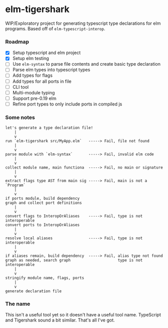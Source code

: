 # elm-tigershark

WIP/Exploratory project for generating typescript type declarations for elm
programs. Based off of `elm-typescript-interop`.

### Roadmap

- [x] Setup typescript and elm project
- [x] Setup elm testing
- [ ] Use `elm-syntax` to parse file contents and create basic type declaration
- [ ] Parse elm types into typescript types
- [ ] Add types for flags
- [ ] Add types for all ports in file
- [ ] CLI tool
- [ ] Multi-module typing
- [ ] Support pre-0.19 elm
- [ ] Refine port types to only include ports in compiled js

### Some notes

```
let's generate a type declaration file!
    |
    v
run `elm-tigershark src/MyApp.elm`   -----> Fail, file not found
    |
    v
parse module with `elm-syntax`       -----> Fail, invalid elm code
    |
    v
collect module name, main functiona  -----> Fail, no main or signature
    |
    v
extract flags type AST from main sig -----> Fail, main is not a `Program`
    |
    v
if ports module, build dependency
graph and collect port definitions
    |
    v
convert flags to InteropOrAliases    -----> Fail, type is not interoperable
convert ports to InteropOrAliases
    |
    v
resolve local aliases                -----> Fail, type is not interoperable
    |
    v
if aliases remain, build dependency  -----> Fail, alias type not found
graph as needed, search graph                     type is not interoperable
    |
    v
stringify module name, flags, ports
    |
    v
generate declaration file
```

### The name

This isn't a useful tool yet so it doesn't have a useful tool name. TypeScript
and Tigershark sound a bit similar. That's all I've got.

